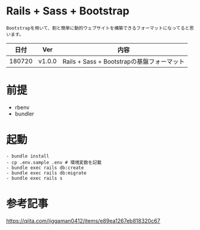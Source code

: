 # Rails + Sass + Bootstrap
```
Bootstrapを用いて、割と簡単に動的ウェブサイトを構築できるフォーマットになってると思います。
```

| 日付| Ver | 内容 |
|:-:|:-:|:-:|
|180720|v1.0.0|Rails + Sass + Bootstrapの基盤フォーマット|


# 前提
- rbenv
- bundler

# 起動
``` shell
- bundle install
- cp .env.sample .env # 環境変数を記載
- bundle exec rails db:create
- bundle exec rails db:migrate
- bundle exec rails s
```

# 参考記事
https://qiita.com/jiggaman0412/items/e89ea1267eb818320c67
